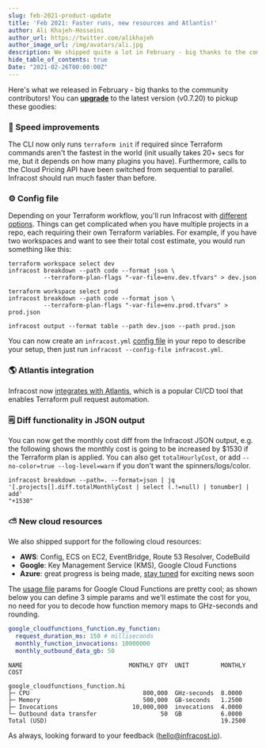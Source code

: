 ```yaml
---
slug: feb-2021-product-update
title: 'Feb 2021: Faster runs, new resources and Atlantis!'
author: Ali Khajeh-Hosseini
author_url: https://twitter.com/alikhajeh
author_image_url: /img/avatars/ali.jpg
description: We shipped quite a lot in February - big thanks to the community contributors! Upgrade to pickup these goodies.
hide_table_of_contents: true
Date: "2021-02-26T00:00:00Z"
---
```


Here's what we released in February - big thanks to the community contributors! You can [**upgrade**](/docs/#1-install-infracost) to the latest version (v0.7.20) to pickup these goodies:

### 🚀 Speed improvements

The CLI now only runs `terraform init` if required since Terraform commands aren't the fastest in the world (init usually takes 20+ secs for me, but it depends on how many plugins you have). Furthermore, calls to the Cloud Pricing API have been switched from sequential to parallel. Infracost should run much faster than before.

### ⚙️ Config file

Depending on your Terraform workflow, you'll run Infracost with [different options](/docs/#usage). Things can get complicated when you have multiple projects in a repo, each requiring their own Terraform variables. For example, if you have two workspaces and want to see their total cost estimate, you would run something like this:

```shell
terraform workspace select dev
infracost breakdown --path code --format json \
          --terraform-plan-flags "-var-file=env.dev.tfvars" > dev.json

terraform workspace select prod
infracost breakdown --path code --format json \
          --terraform-plan-flags "-var-file=env.prod.tfvars" > prod.json

infracost output --format table --path dev.json --path prod.json
```

You can now create an `infracost.yml` [config file](/docs/multi_project/config_file) in your repo to describe your setup, then just run `infracost --config-file infracost.yml`.

### 🌎 Atlantis integration

Infracost now [integrates with Atlantis](/docs/integrations/cicd#atlantis), which is a popular CI/CD tool that enables Terraform pull request automation.

### 🗒️ Diff functionality in JSON output

You can now get the monthly cost diff from the Infracost JSON output, e.g. the following shows the monthly cost is going to be increased by $1530 if the Terraform plan is applied. You can also get `totalHourlyCost`, or add `--no-color=true --log-level=warn` if you don't want the spinners/logs/color.

```
infracost breakdown --path=. --format=json | jq '[.projects[].diff.totalMonthlyCost | select (.!=null) | tonumber] | add'
"+1530"
```

### ⛅ New cloud resources

We also shipped support for the following cloud resources:
- **AWS**: Config, ECS on EC2, EventBridge, Route 53 Resolver, CodeBuild
- **Google**: Key Management Service (KMS), Google Cloud Functions
- **Azure**: great progress is being made, [stay tuned](https://github.com/infracost/infracost/issues/64) for exciting news soon

The [usage file](/docs/usage_based_resources) params for Google Cloud Functions are pretty cool; as shown below you can define 3 simple params and we'll estimate the cost for you, no need for you to decode how function memory maps to GHz-seconds and rounding.

```yml
google_cloudfunctions_function.my_function:
  request_duration_ms: 150 # milliseconds
  monthly_function_invocations: 10000000
  monthly_outbound_data_gb: 50
```

```
NAME                              MONTHLY QTY  UNIT         MONTHLY COST

google_cloudfunctions_function.hi
├─ CPU                                800,000  GHz-seconds  8.0000
├─ Memory                             500,000  GB-seconds   1.2500
├─ Invocations                     10,000,000  invocations  4.0000
└─ Outbound data transfer                  50  GB           6.0000
Total (USD)                                                 19.2500
```

As always, looking forward to your feedback ([hello@infracost.io](mailto:hello@infracost.io)).
